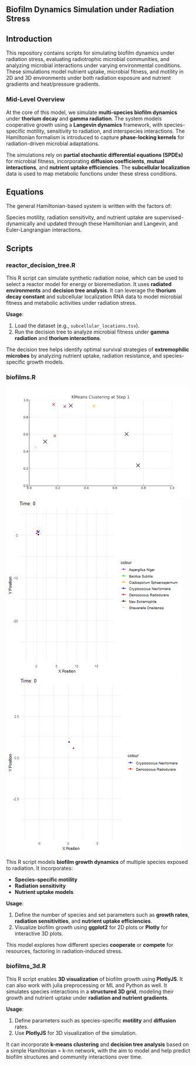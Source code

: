 ## Biofilm Dynamics Simulation under Radiation Stress

## Introduction

This repository contains scripts for simulating biofilm dynamics under radiation stress, evaluating radiotrophic microbial communities, and analyzing microbial interactions under varying environmental conditions. These simulations model nutrient uptake, microbial fitness, and motility in 2D and 3D environments under both radiation exposure and nutrient gradients and heat/pressure gradients.

### Mid-Level Overview

At the core of this model, we simulate **multi-species biofilm dynamics** under **thorium decay** and **gamma radiation**. The system models cooperative growth using a **Langevin dynamics** framework, with species-specific motility, sensitivity to radiation, and interspecies interactions. The Hamiltonian formalism is introduced to capture **phase-locking kernels** for radiation-driven microbial adaptations.

The simulations rely on **partial stochastic differential equations (SPDEs)** for microbial fitness, incorporating **diffusion coefficients**, **mutual interactions**, and **nutrient uptake efficiencies**. The **subcellular localization** data is used to map metabolic functions under these stress conditions.

## Equations

The general Hamiltonian-based system is written with the factors of: 

Species motility, radiation sensitivity, and nutrient uptake are supervised-dynamically and updated through these Hamiltonian and Langevin, and Euler-Langrangian interactions.

## Scripts

### reactor_decision_tree.R

This R script can simulate synthetic radiation noise, which can be used to select a reactor model for energy or bioremediation. It uses **radiated environments** and **decision tree analysis**. It can leverage the **thorium decay constant** and subcellular localization RNA data to model microbial fitness and metabolic activities under radiation stress.

**Usage**:
1. Load the dataset (e.g., `subcellular_locations.tsv`).
2. Run the decision tree to analyze microbial fitness under **gamma radiation** and **thorium interactions**.

The decision tree helps identify optimal survival strategies of **extremophilic microbes** by analyzing nutrient uptake, radiation resistance, and species-specific growth models.

### biofilms.R

![kmeans_species_trajectory (1).gif](https://github.com/aurascoper/Biofilms/blob/b7a111904fc0d8f70b4df84e1f13eb9728e00ce5/kmeans_species_trajectory%20(1).gif)
![biofilm_dynamics_7_species.gif](https://github.com/aurascoper/Biofilms/blob/91ded6274b16aa950569f49d9ec51f23d4f729e1/biofilm_dynamics_7_species.gif)
![biofilm_dynamics.gif](https://github.com/aurascoper/Biofilms/blob/91ded6274b16aa950569f49d9ec51f23d4f729e1/biofilm_dynamics.gif)

This R script models **biofilm growth dynamics** of multiple species exposed to radiation. It incorporates:
- **Species-specific motility**
- **Radiation sensitivity**
- **Nutrient uptake models**

**Usage**:
1. Define the number of species and set parameters such as **growth rates**, **radiation sensitivities**, and **nutrient uptake efficiencies**.
2. Visualize biofilm growth using **ggplot2** for 2D plots or **Plotly** for interactive 3D plots.

This model explores how different species **cooperate** or **compete** for resources, factoring in radiation-induced stress.

### biofilms_3d.R

This R script enables **3D visualization** of biofilm growth using **PlotlyJS**. It can also work with julia preprocessing or ML and Python as well. It simulates species interactions in a **structured 3D grid**, modeling their growth and nutrient uptake under **radiation and nutrient gradients**.

**Usage**:
1. Define parameters such as species-specific **motility** and **diffusion** rates.
2. Use **PlotlyJS** for 3D visualization of the simulation.

It can incorporate **k-means clustering** and **decision tree analysis** based on a simple Hamiltonian = k-nn network, with the aim to model and help predict biofilm structures and community interactions over time.
